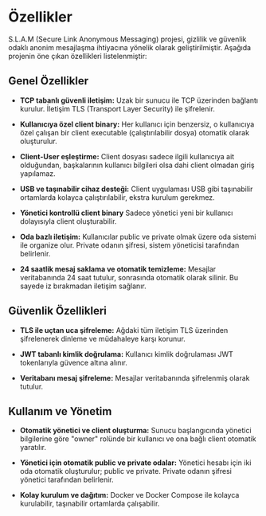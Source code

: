 # Özellikler

S.L.A.M (Secure Link Anonymous Messaging) projesi, gizlilik ve güvenlik odaklı anonim mesajlaşma ihtiyacına yönelik olarak geliştirilmiştir. Aşağıda projenin öne çıkan özellikleri listelenmiştir:

## Genel Özellikler

- **TCP tabanlı güvenli iletişim:**
  Uzak bir sunucu ile TCP üzerinden bağlantı kurulur. İletişim TLS (Transport Layer Security) ile şifrelenir.

- **Kullanıcıya özel client binary:**
  Her kullanıcı için benzersiz, o kullanıcıya özel çalışan bir client executable (çalıştırılabilir dosya) otomatik olarak oluşturulur.

- **Client-User eşleştirme:**
  Client dosyası sadece ilgili kullanıcıya ait olduğundan, başkalarının kullanıcı bilgileri olsa dahi client olmadan giriş yapılamaz.

- **USB ve taşınabilir cihaz desteği:**
  Client uygulaması USB gibi taşınabilir ortamlarda kolayca çalıştırılabilir, ekstra kurulum gerekmez.

- **Yönetici kontrollü client binary**
  Sadece yönetici yeni bir kullanıcı dolayısıyla client oluşturabilir.

- **Oda bazlı iletişim:**
  Kullanıcılar public ve private olmak üzere oda sistemi ile organize olur.
  Private odanın şifresi, sistem yöneticisi tarafından belirlenir.

- **24 saatlik mesaj saklama ve otomatik temizleme:**
  Mesajlar veritabanında 24 saat tutulur, sonrasında otomatik olarak silinir. Bu sayede iz bırakmadan iletişim sağlanır.

## Güvenlik Özellikleri

- **TLS ile uçtan uca şifreleme:**
  Ağdaki tüm iletişim TLS üzerinden şifrelenerek dinleme ve müdahaleye karşı korunur.

- **JWT tabanlı kimlik doğrulama:**
  Kullanıcı kimlik doğrulaması JWT tokenlarıyla güvence altına alınır.

- **Veritabanı mesaj şifreleme:**
  Mesajlar veritabanında şifrelenmiş olarak tutulur.

## Kullanım ve Yönetim

- **Otomatik yönetici ve client oluşturma:**
  Sunucu başlangıcında yönetici bilgilerine göre "owner" rolünde bir kullanıcı ve ona bağlı client otomatik yaratılır.

- **Yönetici için otomatik public ve private odalar:**
  Yönetici hesabı için iki oda otomatik oluşturulur; public ve private. Private odanın şifresi yönetici tarafından belirlenir.

- **Kolay kurulum ve dağıtım:**
  Docker ve Docker Compose ile kolayca kurulabilir, taşınabilir ortamlarda çalışabilir.
